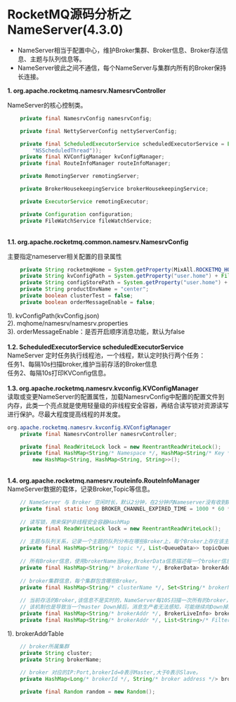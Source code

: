 # RocketMQ源码分析之NameServer(4.3.0)

* NameServer相当于配置中心，维护Broker集群、Broker信息、Broker存活信息、主题与队列信息等。
* NameServer彼此之间不通信，每个NameServer与集群内所有的Broker保持长连接。  

__1. org.apache.rocketmq.namesrv.NamesrvController__

NameServer的核心控制类。

```Java NamesrvController 属性定义
    private final NamesrvConfig namesrvConfig;

    private final NettyServerConfig nettyServerConfig;

    private final ScheduledExecutorService scheduledExecutorService = Executors.newSingleThreadScheduledExecutor(new ThreadFactoryImpl(
        "NSScheduledThread"));
    private final KVConfigManager kvConfigManager;
    private final RouteInfoManager routeInfoManager;

    private RemotingServer remotingServer;

    private BrokerHousekeepingService brokerHousekeepingService;

    private ExecutorService remotingExecutor;

    private Configuration configuration;
    private FileWatchService fileWatchService;
```    
&nbsp;   
__1.1. org.apache.rocketmq.common.namesrv.NamesrvConfig__

主要指定nameserver相关配置的目录属性
```Java NamesrvConfig 属性定义
    private String rocketmqHome = System.getProperty(MixAll.ROCKETMQ_HOME_PROPERTY, System.getenv(MixAll.ROCKETMQ_HOME_ENV));
    private String kvConfigPath = System.getProperty("user.home") + File.separator + "namesrv" + File.separator + "kvConfig.json";
    private String configStorePath = System.getProperty("user.home") + File.separator + "namesrv" + File.separator + "namesrv.properties";
    private String productEnvName = "center";
    private boolean clusterTest = false;
    private boolean orderMessageEnable = false;
```
1). kvConfigPath(kvConfig.json)    
2). mqhome/namesrv/namesrv.properties     
3). orderMessageEnable：是否开启顺序消息功能，默认为false     
&nbsp;    
__1.2. ScheduledExecutorService scheduledExecutorService__  
NameServer 定时任务执行线程池，一个线程，默认定时执行两个任务：  
    任务1、每隔10s扫描broker,维护当前存活的Broker信息  
    任务2、每隔10s打印KVConfig信息。    
&nbsp;    
__1.3. org.apache.rocketmq.namesrv.kvconfig.KVConfigManager__    
读取或变更NameServer的配置属性，加载NamesrvConfig中配置的配置文件到内存，此类一个亮点就是使用轻量级的非线程安全容器，再结合读写锁对资源读写进行保护。尽最大程度提高线程的并发度。    
```Java KVConfigManager 属性定义
org.apache.rocketmq.namesrv.kvconfig.KVConfigManager
    private final NamesrvController namesrvController;

    private final ReadWriteLock lock = new ReentrantReadWriteLock();
    private final HashMap<String/* Namespace */, HashMap<String/* Key */, String/* Value */>> configTable =
        new HashMap<String, HashMap<String, String>>();
```    
&nbsp;    
__1.4. org.apache.rocketmq.namesrv.routeinfo.RouteInfoManager__    
NameServer数据的载体，记录Broker,Topic等信息。
```Java RouteInfoManager 属性定义
    // NameServer 与 Broker 空闲时长，默认2分钟，在2分钟内Nameserver没有收到Broker的心跳包，则关闭该连接。
    private final static long BROKER_CHANNEL_EXPIRED_TIME = 1000 * 60 * 2;
    
    // 读写锁，用来保护非线程安全容器HashMap
    private final ReadWriteLock lock = new ReentrantReadWriteLock();
    
    // 主题与队列关系，记录一个主题的队列分布在哪些Broker上，每个Broker上存在该主题的队列个数。
    private final HashMap<String/* topic */, List<QueueData>> topicQueueTable;
    
    // 所有Broker信息，使用brokerName当key,BrokerData信息描述每一个broker信息。
    private final HashMap<String/* brokerName */, BrokerData> brokerAddrTable;
    
    // broker集群信息，每个集群包含哪些Broker。
    private final HashMap<String/* clusterName */, Set<String/* brokerName */>> clusterAddrTable;
    
    // 当前存活的Broker,该信息不是实时的，NameServer每10S扫描一次所有的broker，根据心跳包的时间得知broker的状态，
    // 该机制也是导致当一个master Down掉后，消息生产者无法感知，可能继续向Down掉的Master发送消息，导致失败（非高可用）。
    private final HashMap<String/* brokerAddr */, BrokerLiveInfo> brokerLiveTable;
    private final HashMap<String/* brokerAddr */, List<String>/* Filter Server */> filterServerTable;
```    
1). brokerAddrTable
```Java BrokerData 属性定义
    // broker所属集群
    private String cluster;
    private String brokerName;
    
    // broker 对应的IP:Port,brokerId=0表示Master,大于0表示Slave。
    private HashMap<Long/* brokerId */, String/* broker address */> brokerAddrs;

    private final Random random = new Random();
```    

